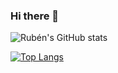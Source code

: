 ### Hi there 👋

![Rubén's GitHub stats](https://github-readme-stats.vercel.app/api?username=rubenbuelvas&show_icons=true)

[![Top Langs](https://github-readme-stats.vercel.app/api/top-langs/?username=rubenbuelvas&layout=compact)](https://github.com/anuraghazra/github-readme-stats)


<!--
**rubenbuelvas/rubenbuelvas** is a ✨ _special_ ✨ repository because its `README.md` (this file) appears on your GitHub profile.

Here are some ideas to get you started:

- 🔭 I’m currently working on ...
- 🌱 I’m currently learning ...
- 👯 I’m looking to collaborate on ...
- 🤔 I’m looking for help with ...
- 💬 Ask me about ...
- 📫 How to reach me: ...
- 😄 Pronouns: ...
- ⚡ Fun fact: ...
-->
